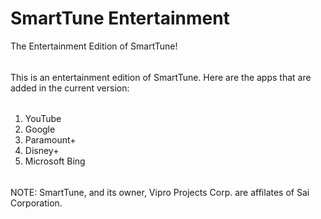 # SmartTune Entertainment
The Entertainment Edition of SmartTune!
###### 
This is an entertainment edition of SmartTune. Here are the apps that are added in the current version:
######
1. YouTube
2. Google
3. Paramount+
4. Disney+
5. Microsoft Bing
######
######
######
######
######
NOTE: SmartTune, and its owner, Vipro Projects Corp. are affilates of Sai Corporation.
